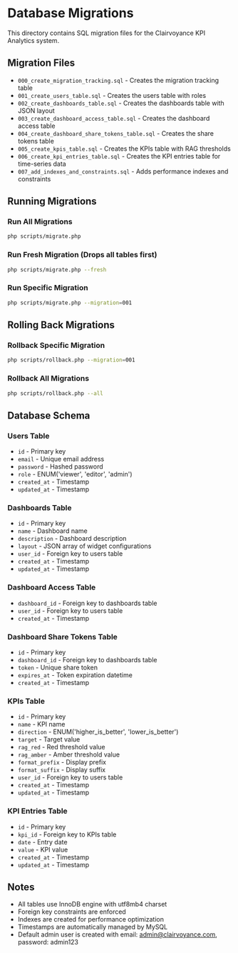 # Database Migrations

This directory contains SQL migration files for the Clairvoyance KPI Analytics system.

## Migration Files

- `000_create_migration_tracking.sql` - Creates the migration tracking table
- `001_create_users_table.sql` - Creates the users table with roles
- `002_create_dashboards_table.sql` - Creates the dashboards table with JSON layout
- `003_create_dashboard_access_table.sql` - Creates the dashboard access table
- `004_create_dashboard_share_tokens_table.sql` - Creates the share tokens table
- `005_create_kpis_table.sql` - Creates the KPIs table with RAG thresholds
- `006_create_kpi_entries_table.sql` - Creates the KPI entries table for time-series data
- `007_add_indexes_and_constraints.sql` - Adds performance indexes and constraints

## Running Migrations

### Run All Migrations
```bash
php scripts/migrate.php
```

### Run Fresh Migration (Drops all tables first)
```bash
php scripts/migrate.php --fresh
```

### Run Specific Migration
```bash
php scripts/migrate.php --migration=001
```

## Rolling Back Migrations

### Rollback Specific Migration
```bash
php scripts/rollback.php --migration=001
```

### Rollback All Migrations
```bash
php scripts/rollback.php --all
```

## Database Schema

### Users Table
- `id` - Primary key
- `email` - Unique email address
- `password` - Hashed password
- `role` - ENUM('viewer', 'editor', 'admin')
- `created_at` - Timestamp
- `updated_at` - Timestamp

### Dashboards Table
- `id` - Primary key
- `name` - Dashboard name
- `description` - Dashboard description
- `layout` - JSON array of widget configurations
- `user_id` - Foreign key to users table
- `created_at` - Timestamp
- `updated_at` - Timestamp

### Dashboard Access Table
- `dashboard_id` - Foreign key to dashboards table
- `user_id` - Foreign key to users table
- `created_at` - Timestamp

### Dashboard Share Tokens Table
- `id` - Primary key
- `dashboard_id` - Foreign key to dashboards table
- `token` - Unique share token
- `expires_at` - Token expiration datetime
- `created_at` - Timestamp

### KPIs Table
- `id` - Primary key
- `name` - KPI name
- `direction` - ENUM('higher_is_better', 'lower_is_better')
- `target` - Target value
- `rag_red` - Red threshold value
- `rag_amber` - Amber threshold value
- `format_prefix` - Display prefix
- `format_suffix` - Display suffix
- `user_id` - Foreign key to users table
- `created_at` - Timestamp
- `updated_at` - Timestamp

### KPI Entries Table
- `id` - Primary key
- `kpi_id` - Foreign key to KPIs table
- `date` - Entry date
- `value` - KPI value
- `created_at` - Timestamp
- `updated_at` - Timestamp

## Notes

- All tables use InnoDB engine with utf8mb4 charset
- Foreign key constraints are enforced
- Indexes are created for performance optimization
- Timestamps are automatically managed by MySQL
- Default admin user is created with email: admin@clairvoyance.com, password: admin123
